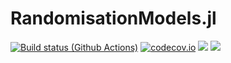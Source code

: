 # RandomisationModels.jl

[![Build status (Github Actions)](https://github.com/jatotterdell/RandomisationModels.jl/workflows/CI/badge.svg)](https://github.com/jatotterdell/RandomisationModels.jl/actions)
[![codecov.io](http://codecov.io/github/jatotterdell/RandomisationModels.jl/coverage.svg?branch=main)](http://codecov.io/github/jatotterdell/RandomisationModels.jl?branch=main)
[![](https://img.shields.io/badge/docs-stable-blue.svg)](https://jatotterdell.github.io/RandomisationModels.jl/stable)
[![](https://img.shields.io/badge/docs-dev-blue.svg)](https://jatotterdell.github.io/RandomisationModels.jl/dev)